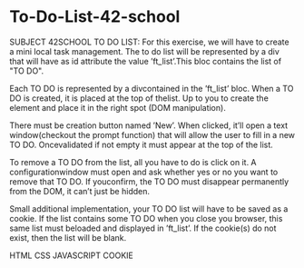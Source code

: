 # To-Do-List-42-school

SUBJECT 42SCHOOL TO DO LIST:
For this exercise, we will have to create a mini local task management. The to do list will be represented by a div that will have as id attribute the value ’ft_list’.This bloc contains the list of "TO DO".

Each TO DO is represented by a divcontained in the ’ft_list’ bloc. When a TO DO is created, it is placed at the top of thelist. Up to you to create the element and place it in the right spot (DOM manipulation).

There must be creation button named ’New’. When clicked, it’ll open a text window(checkout the prompt function) that will allow the user to fill in a new TO DO. Oncevalidated if not empty it must appear at the top of the list.

To remove a TO DO from the list, all you have to do is click on it. A configurationwindow must open and ask whether yes or no you want to remove that TO DO. If youconfirm, the TO DO must disappear permanently from the DOM, it can’t just be hidden.

Small additional implementation, your TO DO list will have to be saved as a cookie. If the list contains some TO DO when you close you browser, this same list must beloaded and displayed in ’ft_list’. If the cookie(s) do not exist, then the list will be blank.

HTML CSS JAVASCRIPT COOKIE
